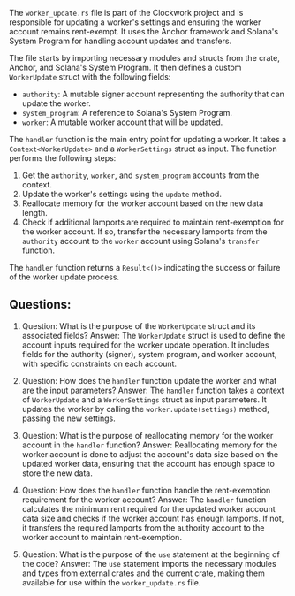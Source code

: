 The `worker_update.rs` file is part of the Clockwork project and is responsible for updating a worker's settings and ensuring the worker account remains rent-exempt. It uses the Anchor framework and Solana's System Program for handling account updates and transfers.

The file starts by importing necessary modules and structs from the crate, Anchor, and Solana's System Program. It then defines a custom `WorkerUpdate` struct with the following fields:

- `authority`: A mutable signer account representing the authority that can update the worker.
- `system_program`: A reference to Solana's System Program.
- `worker`: A mutable worker account that will be updated.

The `handler` function is the main entry point for updating a worker. It takes a `Context<WorkerUpdate>` and a `WorkerSettings` struct as input. The function performs the following steps:

1. Get the `authority`, `worker`, and `system_program` accounts from the context.
2. Update the worker's settings using the `update` method.
3. Reallocate memory for the worker account based on the new data length.
4. Check if additional lamports are required to maintain rent-exemption for the worker account. If so, transfer the necessary lamports from the `authority` account to the `worker` account using Solana's `transfer` function.

The `handler` function returns a `Result<()>` indicating the success or failure of the worker update process.
## Questions: 
 1. Question: What is the purpose of the `WorkerUpdate` struct and its associated fields?
   Answer: The `WorkerUpdate` struct is used to define the account inputs required for the worker update operation. It includes fields for the authority (signer), system program, and worker account, with specific constraints on each account.

2. Question: How does the `handler` function update the worker and what are the input parameters?
   Answer: The `handler` function takes a context of `WorkerUpdate` and a `WorkerSettings` struct as input parameters. It updates the worker by calling the `worker.update(settings)` method, passing the new settings.

3. Question: What is the purpose of reallocating memory for the worker account in the `handler` function?
   Answer: Reallocating memory for the worker account is done to adjust the account's data size based on the updated worker data, ensuring that the account has enough space to store the new data.

4. Question: How does the `handler` function handle the rent-exemption requirement for the worker account?
   Answer: The `handler` function calculates the minimum rent required for the updated worker account data size and checks if the worker account has enough lamports. If not, it transfers the required lamports from the authority account to the worker account to maintain rent-exemption.

5. Question: What is the purpose of the `use` statement at the beginning of the code?
   Answer: The `use` statement imports the necessary modules and types from external crates and the current crate, making them available for use within the `worker_update.rs` file.
    